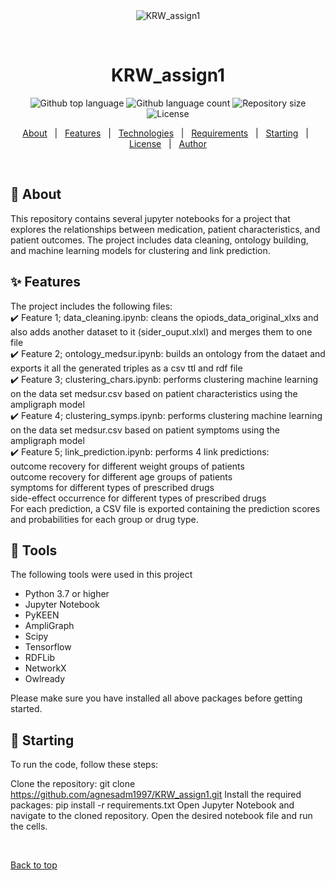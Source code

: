 <div align="center" id="top"> 
  <img src="./.github/app.gif" alt="KRW_assign1" />

  &#xa0;

  <!-- <a href="https://krw_assign1.netlify.app">Demo</a> -->
</div>

<h1 align="center">KRW_assign1</h1>

<p align="center">
  <img alt="Github top language" src="https://img.shields.io/github/languages/top/{{YOUR_GITHUB_USERNAME}}/krw_assign1?color=56BEB8">

  <img alt="Github language count" src="https://img.shields.io/github/languages/count/{{YOUR_GITHUB_USERNAME}}/krw_assign1?color=56BEB8">

  <img alt="Repository size" src="https://img.shields.io/github/repo-size/{{YOUR_GITHUB_USERNAME}}/krw_assign1?color=56BEB8">

  <img alt="License" src="https://img.shields.io/github/license/{{YOUR_GITHUB_USERNAME}}/krw_assign1?color=56BEB8">

  <!-- <img alt="Github issues" src="https://img.shields.io/github/issues/{{YOUR_GITHUB_USERNAME}}/krw_assign1?color=56BEB8" /> -->

  <!-- <img alt="Github forks" src="https://img.shields.io/github/forks/{{YOUR_GITHUB_USERNAME}}/krw_assign1?color=56BEB8" /> -->

  <!-- <img alt="Github stars" src="https://img.shields.io/github/stars/{{YOUR_GITHUB_USERNAME}}/krw_assign1?color=56BEB8" /> -->
</p>

<!-- Status -->

<!-- <h4 align="center"> 
	🚧  KRW_assign1 🚀 Under construction...  🚧
</h4> 

<hr> -->

<p align="center">
  <a href="#dart-about">About</a> &#xa0; | &#xa0; 
  <a href="#sparkles-features">Features</a> &#xa0; | &#xa0;
  <a href="#rocket-technologies">Technologies</a> &#xa0; | &#xa0;
  <a href="#white_check_mark-requirements">Requirements</a> &#xa0; | &#xa0;
  <a href="#checkered_flag-starting">Starting</a> &#xa0; | &#xa0;
  <a href="#memo-license">License</a> &#xa0; | &#xa0;
  <a href="https://github.com/{{YOUR_GITHUB_USERNAME}}" target="_blank">Author</a>
</p>

<br>

## :dart: About ##

This repository contains several jupyter notebooks for a project that explores the relationships between medication, patient characteristics, and patient outcomes. The project includes data cleaning, ontology building, and machine learning models for clustering and link prediction.

## :sparkles: Features ##

The project includes the following files: \
:heavy_check_mark: Feature 1; data_cleaning.ipynb: cleans the opiods_data_original_xlxs and also adds another dataset to it (sider_ouput.xlxl) and merges them to one file \
:heavy_check_mark: Feature 2; ontology_medsur.ipynb: builds an ontology from the dataet and exports it all the generated triples as a csv ttl and rdf file \
:heavy_check_mark: Feature 3; clustering_chars.ipynb: performs clustering machine learning on the data set medsur.csv based on patient characteristics using the ampligraph model \
:heavy_check_mark: Feature 4; clustering_symps.ipynb: performs clustering machine learning on the data set medsur.csv based on patient symptoms using the ampligraph model \
:heavy_check_mark: Feature 5; link_prediction.ipynb: performs 4 link predictions: \
outcome recovery for different weight groups of patients \
outcome recovery for different age groups of patients \
symptoms for different types of prescribed drugs \
side-effect occurrence for different types of prescribed drugs \
For each prediction, a CSV file is exported containing the prediction scores and probabilities for each group or drug type.

## :rocket: Tools ##

The following tools were used in this project

- Python 3.7 or higher
- Jupyter Notebook
- PyKEEN
- AmpliGraph
- Scipy
- Tensorflow
- RDFLib
- NetworkX
- Owlready

Please make sure you have installed all above packages before getting started.

## :checkered_flag: Starting ##

To run the code, follow these steps:

Clone the repository: git clone https://github.com/agnesadm1997/KRW_assign1.git
Install the required packages: pip install -r requirements.txt
Open Jupyter Notebook and navigate to the cloned repository.
Open the desired notebook file and run the cells.

&#xa0;

<a href="#top">Back to top</a>
